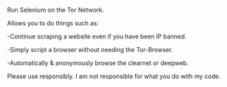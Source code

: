 Run Selenium on the Tor Network.


Allows you to do things such as: 

  -Continue scraping a website even if you have been IP banned.

  -Simply script a browser without needing the Tor-Browser.

  -Automatically & anonymously browse the clearnet or deepweb.



Please use responsibly. I am not responsible for what you do with my code.
